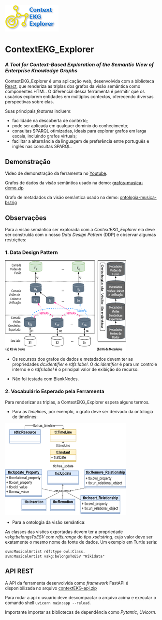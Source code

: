 ![image](src/commons/logo-context-ekg-explorer.png) 
# ContextEKG_Explorer
### _A Tool for Context-Based Exploration of the Semantic View of Enterprise Knowledge Graphs_

ContextEKG_Explorer é uma aplicação web, desenvolvida com a biblioteca [React](https://breakdance.github.io/breakdance/), que renderiza as triplas dos grafos da visão semântica como componentes HTML. 
O diferencial dessa ferramenta é permitir que os usuários explorem entidades em múltiplos contextos, oferecendo diversas perspectivas sobre elas.

Suas principais _features_ incluem: 

- facilidade na descoberta de contexto;
- pode ser aplicada em qualquer domínio do conhecimento;
- consultas SPARQL otimizadas, ideais para explorar grafos em larga escala, incluindo grafos virtuais;
- facilitar a alternância da linguagem de preferência entre português e inglês nas consultas SPARQL. 



## Demonstração
Vídeo de demonstração da ferramenta no [Youtube](https://www.youtube.com/watch?v=LrPs3Hh-WfI).

Grafos de dados da visão semântica usado na demo: [grafos-musica-demo.zip](kgs-demo/grafos-musica-demo.zip) 

Grafo de metadados da visão semântica usado na demo: [ontologia-musica-br.trig](kgs-demo/ontologia-musica-br.trig) 




## Observações 
Para a visão semântica ser explorada com a _ContextEKG_Explorer_ ela deve ser construída com o nosso _Data Design Pattern_ (DDP) e observar algumas restrições:

### 1. Data Design Pattern

<img src="src/img/ddp-sv.png" alt="Description" width="400" height="300">

- Os recursos dos grafos de dados e metadados devem ter as propriedades _dc:identifier_ e _rdfs:label_. O _dc:identifier_ é para um controle interno e o _rdfs:label_ é o principal valor de exibição do recurso. 

- Não foi testada com BlankNodes.

### 2. Vocabulário Esperado pela Ferramenta
Para renderizar as triplas, a ContextEKG_Explorer espera alguns termos.

- Para as _timelines_, por exemplo, o grafo deve ser derivado da ontologia de timelines:

<img src="src/img/ontologia-timeline.png" alt="Description" width="400" height="300">

- Para a ontologia da visão semântica:

As classes das visões exportadas devem ter a propriedade _vskg:belongsToESV_ com _rdfs:range_ do tipo _xsd:string_, cujo valor deve ser exatamente o mesmo nome da fonte de dados. Um exemplo em Turtle seria:

```turtle
svm:MusicalArtist rdf:type owl:Class.
svm:MusicalArtist vskg:belongsToESV "Wikidata"
```

## API REST
A API da ferramenta desenvolvida como _framework_ FastAPI é disponibilizada no arquivo [contextEKG-api.zip](api/contextEKG-api.zip)

Para rodar a api o usuário deve descompactar o arquivo acima e executar o comando shell ```uvicorn main:app --reload```. 

Importante importar as bibliotecas de dependência como _Pytantic_, _Uvicorn_.



